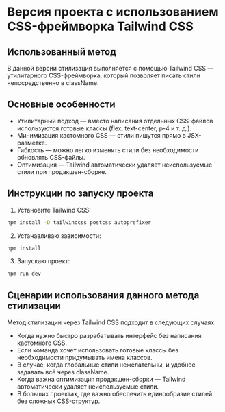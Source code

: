# Версия проекта с использованием CSS-фреймворка Tailwind CSS
## Использованный метод
В данной версии стилизация выполняется с помощью Tailwind CSS — утилитарного CSS-фреймворка, который позволяет писать стили непосредственно в className.
## Основные особенности
* Утилитарный подход — вместо написания отдельных CSS-файлов используются готовые классы (flex, text-center, p-4 и т. д.).
* Минимизация кастомного CSS — стили пишутся прямо в JSX-разметке.
* Гибкость — можно легко изменять стили без необходимости обновлять CSS-файлы.
* Оптимизация — Tailwind автоматически удаляет неиспользуемые стили при продакшен-сборке.
## Инструкции по запуску проекта
1. Установите Tailwind CSS:
```bash
npm install -D tailwindcss postcss autoprefixer
```
2. Устанавливаю зависимости:
```bash
npm install
```
3. Запускаю проект:
```bash
npm run dev
```
## Сценарии использования данного метода стилизации
Метод стилизации через Tailwind CSS подходит в следующих случаях:
* Когда нужно быстро разрабатывать интерфейс без написания кастомного CSS.
* Если команда хочет использовать готовые классы без необходимости придумывать имена классов.
* В случае, когда глобальные стили нежелательны, и удобнее задавать всё через className.
* Когда важна оптимизация продакшен-сборки — Tailwind автоматически удаляет неиспользуемые стили.
* В больших проектах, где важно обеспечить единообразие стилей без сложных CSS-структур.
